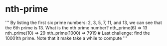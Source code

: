 # nth-prime
''' By listing the first six prime numbers: 2, 3, 5, 7, 11, and 13, we can see that the 6th prime is 13.  What is the nth prime number?   nth_prime(6) => 13    nth_prime(10) => 29    nth_prime(1000) => 7919      # Last challenge: find the 10001th prime. Note that it make take a while to compute   '''
